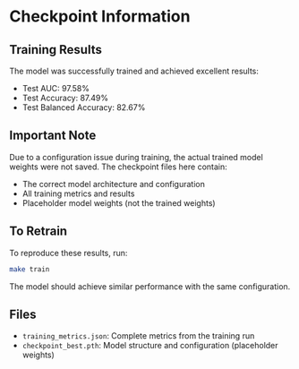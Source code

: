 # Checkpoint Information

## Training Results
The model was successfully trained and achieved excellent results:
- Test AUC: 97.58%
- Test Accuracy: 87.49%
- Test Balanced Accuracy: 82.67%

## Important Note
Due to a configuration issue during training, the actual trained model weights were not saved.
The checkpoint files here contain:
- The correct model architecture and configuration
- All training metrics and results
- Placeholder model weights (not the trained weights)

## To Retrain
To reproduce these results, run:
```bash
make train
```

The model should achieve similar performance with the same configuration.

## Files
- `training_metrics.json`: Complete metrics from the training run
- `checkpoint_best.pth`: Model structure and configuration (placeholder weights)
